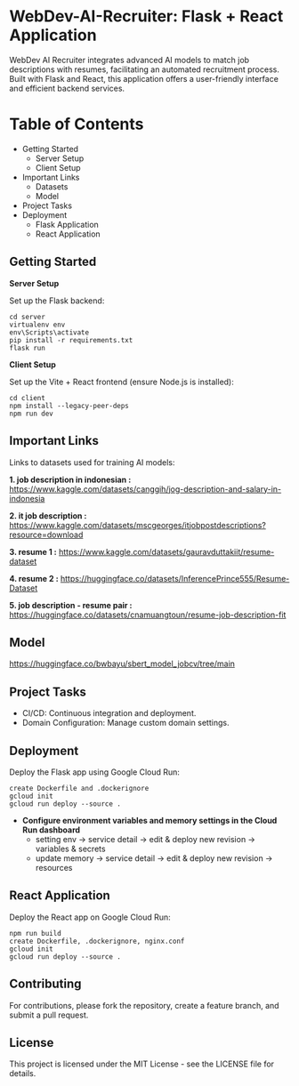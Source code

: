 # WebDev-AI-Recruiter: Flask + React Application
WebDev AI Recruiter integrates advanced AI models to match job descriptions with resumes, facilitating an automated recruitment process. Built with Flask and React, this application offers a user-friendly interface and efficient backend services.

# Table of Contents
- Getting Started
  - Server Setup
   - Client Setup
- Important Links
  - Datasets
  - Model
- Project Tasks
- Deployment
  - Flask Application
  - React Application

## Getting Started
**Server Setup**

Set up the Flask backend:

    cd server
    virtualenv env
    env\Scripts\activate
    pip install -r requirements.txt
    flask run
    
**Client Setup**

Set up the Vite + React frontend (ensure Node.js is installed):

    cd client
    npm install --legacy-peer-deps
    npm run dev

## Important Links
Links to datasets used for training AI models:

**1. job description in indonesian :** https://www.kaggle.com/datasets/canggih/jog-description-and-salary-in-indonesia

**2. it job description :** https://www.kaggle.com/datasets/mscgeorges/itjobpostdescriptions?resource=download

**3. resume 1 :** https://www.kaggle.com/datasets/gauravduttakiit/resume-dataset

**4. resume 2 :** https://huggingface.co/datasets/InferencePrince555/Resume-Dataset

**5. job description - resume pair :** https://huggingface.co/datasets/cnamuangtoun/resume-job-description-fit 

## Model
https://huggingface.co/bwbayu/sbert_model_jobcv/tree/main

## Project Tasks
- CI/CD: Continuous integration and deployment.
- Domain Configuration: Manage custom domain settings.

## Deployment
Deploy the Flask app using Google Cloud Run:

    create Dockerfile and .dockerignore
    gcloud init
    gcloud run deploy --source .

- **Configure environment variables and memory settings in the Cloud Run dashboard**
  - setting env -> service detail -> edit & deploy new revision -> variables & secrets
  - update memory -> service detail -> edit & deploy new revision -> resources

## React Application
Deploy the React app on Google Cloud Run:

    npm run build
    create Dockerfile, .dockerignore, nginx.conf
    gcloud init
    gcloud run deploy --source .

## Contributing
For contributions, please fork the repository, create a feature branch, and submit a pull request.

## License
This project is licensed under the MIT License - see the LICENSE file for details.
